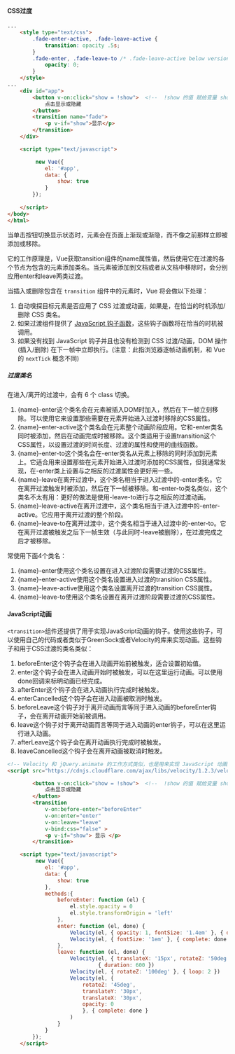 

#### CSS过度

```html
...
	<style type="text/css">
		.fade-enter-active, .fade-leave-active {
  			transition: opacity .5s;
		}
		.fade-enter, .fade-leave-to /* .fade-leave-active below version 2.1.8 */ {
  			opacity: 0;
		}
	</style>
...
	<div id="app">
		<button v-on:click="show = !show">  <!--  !show 的值 赋给变量 show-->
   			点击显示或隐藏
  		</button>
  		<transition name="fade">
    		<p v-if="show">显示</p>
  		</transition>
	</div>

	<script type="text/javascript">

		 new Vue({
  			el: '#app',
  			data: {
    			show: true
  			}
		});
		
	</script>
</body>
</html>
```

当单击按钮切换显示状态时，元素会在页面上渐现或渐隐，而不像之前那样立即被添加或移除。

它的工作原理是，Vue获取tansition组件的name属性值，然后使用它在过渡的各个节点为包含的元素添加类名。当元素被添加到文档或者从文档中移除时，会分别应用enter和leave两类过渡。



当插入或删除包含在 `transition` 组件中的元素时，Vue 将会做以下处理：

1. 自动嗅探目标元素是否应用了 CSS 过渡或动画，如果是，在恰当的时机添加/删除 CSS 类名。
2. 如果过渡组件提供了 [JavaScript 钩子函数](https://cn.vuejs.org/v2/guide/transitions.html#JavaScript-钩子)，这些钩子函数将在恰当的时机被调用。
3. 如果没有找到 JavaScript 钩子并且也没有检测到 CSS 过渡/动画，DOM 操作 (插入/删除) 在下一帧中立即执行。(注意：此指浏览器逐帧动画机制，和 Vue 的 `nextTick` 概念不同)

##### 过度类名

在进入/离开的过渡中，会有 6 个 class 切换。

1. {name}-enter这个类名会在元素被插入DOM时加入，然后在下一帧立刻移除。可以使用它来设置那些需要在元素开始进入过渡时移除的CSS属性。
2. {name}-enter-active这个类名会在元素整个动画阶段应用。它和-enter类名同时被添加，然后在动画完成时被移除。这个类适用于设置transition这个CSS属性，以设置过渡的时间长度、过渡的属性和使用的曲线函数。
3. {name}-enter-to这个类名会在-enter类名从元素上移除的同时添加到元素上。它适合用来设置那些在元素开始进入过渡时添加的CSS属性，但我通常发现，在-enter类上设置与之相反的过渡属性会更好用一些。
4. {name}-leave在离开过渡中，这个类名相当于进入过渡中的-enter类名。它在离开过渡触发时被添加，然后在下一帧被移除。和-enter-to类名类似，这个类名不太有用：更好的做法是使用-leave-to进行与之相反的过渡动画。
5. {name}-leave-active在离开过渡中，这个类名相当于进入过渡中的-enter-active。它应用于离开过渡的整个阶段。
6. {name}-leave-to在离开过渡中，这个类名相当于进入过渡中的-enter-to。它在离开过渡被触发之后下一帧生效（与此同时-leave被删除），在过渡完成之后才被移除。

常使用下面4个类名：

1. {name}-enter使用这个类名设置在进入过渡阶段需要过渡的CSS属性。
2. {name}-enter-active使用这个类名设置进入过渡的transition CSS属性。
3. {name}-leave-active使用这个类名设置离开过渡的transition CSS属性。
4. {name}-leave-to使用这个类名设置在离开过渡阶段需要过渡的CSS属性。



#### JavaScript动画

`<transition>`组件还提供了用于实现JavaScript动画的钩子。使用这些钩子，可以使用自己的代码或者类似于GreenSock或者Velocity的库来实现动画。这些钩子和用于CSS过渡的类名类似：

1. beforeEnter这个钩子会在进入动画开始前被触发，适合设置初始值。
2. enter这个钩子会在进入动画开始时被触发，可以在这里运行动画。可以使用done回调来标明动画已经完成。
3. afterEnter这个钩子会在进入动画执行完成时被触发。
4. enterCancelled这个钩子会在进入动画被取消时触发。
5. beforeLeave这个钩子对于离开动画而言等同于进入动画的beforeEnter钩子，会在离开动画开始前被调用。
6. leave这个钩子对于离开动画而言等同于进入动画的enter钩子，可以在这里运行进入动画。
7. afterLeave这个钩子会在离开动画执行完成时被触发。
8. leaveCancelled这个钩子会在离开动画被取消时触发。

```html
<!-- Velocity 和 jQuery.animate 的工作方式类似，也是用来实现 JavaScript 动画的一个很棒的选择 -->
<script src="https://cdnjs.cloudflare.com/ajax/libs/velocity/1.2.3/velocity.min.js"></script>

		<button v-on:click="show = !show">  <!--  !show 的值 赋给变量 show-->
   			点击显示或隐藏
  		</button>
  		<transition
    		v-on:before-enter="beforeEnter"
    		v-on:enter="enter"
    		v-on:leave="leave"
    		v-bind:css="false" >
    		<p v-if="show"> 显示 </p>
  		</transition>

	<script type="text/javascript">
		 new Vue({
  			el: '#app',
  			data: {
    			show: true
  			},
  			methods:{
  				beforeEnter: function (el) {
    				el.style.opacity = 0
    				el.style.transformOrigin = 'left'
    			},
    			enter: function (el, done) {
    				Velocity(el, { opacity: 1, fontSize: '1.4em' }, { duration: 300 })
    				Velocity(el, { fontSize: '1em' }, { complete: done })
    			},
    			leave: function (el, done) {
    				Velocity(el, { translateX: '15px', rotateZ: '50deg' }, 
                             { duration: 600 })
    				Velocity(el, { rotateZ: '100deg' }, { loop: 2 })
    				Velocity(el, {
    					rotateZ: '45deg',
    					translateY: '30px',
    					translateX: '30px',
    					opacity: 0
    					}, { complete: done }
    				)
    			}
  			}
		});
	</script>
```


